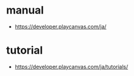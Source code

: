 # manual
- https://developer.playcanvas.com/ja/


# tutorial
- https://developer.playcanvas.com/ja/tutorials/
